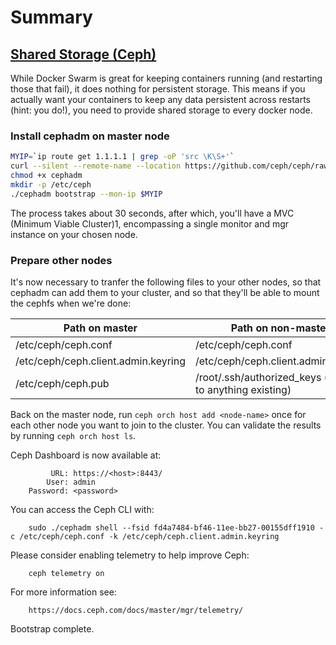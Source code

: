 # Summary

## [Shared Storage (Ceph)](https://geek-cookbook.funkypenguin.co.nz/docker-swarm/shared-storage-ceph/)

While Docker Swarm is great for keeping containers running (and restarting those that fail), it does nothing for persistent storage. This means if you actually want your containers to keep any data persistent across restarts (hint: you do!), you need to provide shared storage to every docker node.

### Install cephadm on master node

```bash
MYIP=`ip route get 1.1.1.1 | grep -oP 'src \K\S+'`
curl --silent --remote-name --location https://github.com/ceph/ceph/raw/octopus/src/cephadm/cephadm
chmod +x cephadm
mkdir -p /etc/ceph
./cephadm bootstrap --mon-ip $MYIP
```

The process takes about 30 seconds, after which, you'll have a MVC (Minimum Viable Cluster)1, encompassing a single monitor and mgr instance on your chosen node.

### Prepare other nodes
It's now necessary to tranfer the following files to your other nodes, so that cephadm can add them to your cluster, and so that they'll be able to mount the cephfs when we're done:

|Path on master	| Path on non-master |
| ---- | ---- |
| /etc/ceph/ceph.conf |	/etc/ceph/ceph.conf |
| /etc/ceph/ceph.client.admin.keyring |	/etc/ceph/ceph.client.admin.keyring |
| /etc/ceph/ceph.pub |	/root/.ssh/authorized_keys (append to anything existing) |

Back on the master node, run `ceph orch host add <node-name>` once for each other node you want to join to the cluster. You can validate the results by running `ceph orch host ls`.

Ceph Dashboard is now available at:

             URL: https://<host>:8443/
            User: admin
        Password: <password>

You can access the Ceph CLI with:

        sudo ./cephadm shell --fsid fd4a7484-bf46-11ee-bb27-00155dff1910 -c /etc/ceph/ceph.conf -k /etc/ceph/ceph.client.admin.keyring
        
Please consider enabling telemetry to help improve Ceph:

        ceph telemetry on
        
For more information see:

        https://docs.ceph.com/docs/master/mgr/telemetry/
        
Bootstrap complete.